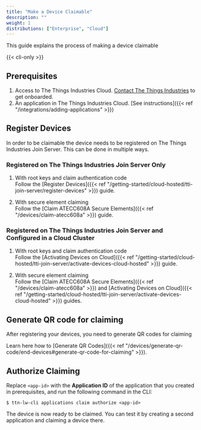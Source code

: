 ```yaml
---
title: "Make a Device Claimable"
description: ""
weight: 1
distributions: ["Enterprise", "Cloud"]
--- 
```


This guide explains the process of making a device claimable 

<!--more-->

{{< cli-only >}}

## Prerequisites

1. Access to The Things Industries Cloud. [Contact The Things Industries](mailto:cloud@thethingsindustries.com) to get onboarded.
3. An application in The Things Industries Cloud. [See instructions]({{< ref "/integrations/adding-applications" >}})

## Register Devices

In order to be claimable the device needs to be registered on The Things Industries Join Server. This can be done in multiple ways.

### Registered on The Things Industries Join Server Only

1. With root keys and claim authentication code  
  Follow the [Register Devices]({{< ref "/getting-started/cloud-hosted/tti-join-server/register-devices" >}}) guide.

2. With secure element claiming  
  Follow the [Claim ATECC608A Secure Elements]({{< ref "/devices/claim-atecc608a" >}}) guide.

### Registered on The Things Industries Join Server and Configured in a Cloud Cluster

1. With root keys and claim authentication code  
  Follow the [Activating Devices on Cloud]({{< ref "/getting-started/cloud-hosted/tti-join-server/activate-devices-cloud-hosted" >}}) guide.

2. With secure element claiming  
  Follow the [Claim ATECC608A Secure Elements]({{< ref "/devices/claim-atecc608a" >}}) and [Activating Devices on Cloud]({{< ref "/getting-started/cloud-hosted/tti-join-server/activate-devices-cloud-hosted" >}}) guides.

## Generate QR code for claiming

After registering your devices, you need to generate QR codes for claiming

Learn here how to [Generate QR Codes]({{< ref "/devices/generate-qr-code/end-devices#generate-qr-code-for-claiming" >}}).

## Authorize Claiming
  
Replace `<app-id>` with the **Application ID** of the application that you created in prerequisites, and run the following command in the CLI:

```
$ ttn-lw-cli applications claim authorize <app-id>
```

The device is now ready to be claimed. You can test it by creating a second application and claiming a device there.
